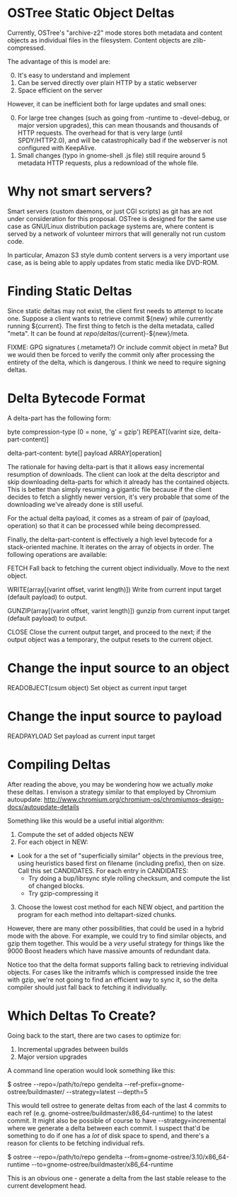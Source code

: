 OSTree Static Object Deltas
===========================

Currently, OSTree's "archive-z2" mode stores both metadata and content
objects as individual files in the filesystem.  Content objects are
zlib-compressed.

The advantage of this is model are:

0) It's easy to understand and implement
1) Can be served directly over plain HTTP by a static webserver
2) Space efficient on the server

However, it can be inefficient both for large updates and small ones:

0) For large tree changes (such as going from -runtime to
   -devel-debug, or major version upgrades), this can mean thousands
   and thousands of HTTP requests.  The overhead for that is very
   large (until SPDY/HTTP2.0), and will be catastrophically bad if the
   webserver is not configured with KeepAlive.
1) Small changes (typo in gnome-shell .js file) still require around
   5 metadata HTTP requests, plus a redownload of the whole file.

Why not smart servers?
======================

Smart servers (custom daemons, or just CGI scripts) as git has are not
under consideration for this proposal.  OSTree is designed for the
same use case as GNU/Linux distribution package systems are, where
content is served by a network of volunteer mirrors that will
generally not run custom code.

In particular, Amazon S3 style dumb content servers is a very
important use case, as is being able to apply updates from static
media like DVD-ROM.

Finding Static Deltas
=====================

Since static deltas may not exist, the client first needs to attempt
to locate one.  Suppose a client wants to retrieve commit ${new} while
currently running ${current}.  The first thing to fetch is the delta
metadata, called "meta".  It can be found at
${repo}/deltas/${current}-${new}/meta.

FIXME: GPG signatures (.metameta?)  Or include commit object in meta?
But we would then be forced to verify the commit only after processing
the entirety of the delta, which is dangerous.  I think we need to
require signing deltas.

Delta Bytecode Format
=====================

A delta-part has the following form:

byte compression-type (0 = none, 'g' = gzip')
REPEAT[(varint size, delta-part-content)]

delta-part-content:
  byte[] payload
  ARRAY[operation]

The rationale for having delta-part is that it allows easy incremental
resumption of downloads.  The client can look at the delta descriptor
and skip downloading delta-parts for which it already has the
contained objects.  This is better than simply resuming a gigantic
file because if the client decides to fetch a slightly newer version,
it's very probable that some of the downloading we've already done is
still useful.

For the actual delta payload, it comes as a stream of pair of
(payload, operation) so that it can be processed while being
decompressed.

Finally, the delta-part-content is effectively a high level bytecode
for a stack-oriented machine.  It iterates on the array of objects in
order.  The following operations are available:

FETCH
  Fall back to fetching the current object individually.  Move
  to the next object.

WRITE(array[(varint offset, varint length)])
  Write from current input target (default payload) to output.

GUNZIP(array[(varint offset, varint length)])
  gunzip from current input target (default payload) to output.

CLOSE
  Close the current output target, and proceed to the next; if the
  output object was a temporary, the output resets to the current
  object.

# Change the input source to an object
READOBJECT(csum object)
  Set object as current input target

# Change the input source to payload
READPAYLOAD
  Set payload as current input target

Compiling Deltas
================

After reading the above, you may be wondering how we actually *make*
these deltas.  I envison a strategy similar to that employed by
Chromium autoupdate:
http://www.chromium.org/chromium-os/chromiumos-design-docs/autoupdate-details

Something like this would be a useful initial algorithm:
1) Compute the set of added objects NEW
2) For each object in NEW:
  - Look for a the set of "superficially similar" objects in the
    previous tree, using heuristics based first on filename (including
    prefix), then on size.  Call this set CANDIDATES.
    For each entry in CANDIDATES:
      - Try doing a bup/librsync style rolling checksum, and compute the
        list of changed blocks.
      - Try gzip-compressing it
3) Choose the lowest cost method for each NEW object, and partition
   the program for each method into deltapart-sized chunks.

However, there are many other possibilities, that could be used in a
hybrid mode with the above.  For example, we could try to find similar
objects, and gzip them together.  This would be a *very* useful
strategy for things like the 9000 Boost headers which have massive
amounts of redundant data.

Notice too that the delta format supports falling back to retrieving
individual objects.  For cases like the initramfs which is compressed
inside the tree with gzip, we're not going to find an efficient way to
sync it, so the delta compiler should just fall back to fetching it
individually.

Which Deltas To Create?
=======================

Going back to the start, there are two cases to optimize for:

1) Incremental upgrades between builds
2) Major version upgrades

A command line operation would look something like this:

$ ostree --repo=/path/to/repo gendelta --ref-prefix=gnome-ostree/buildmaster/ --strategy=latest --depth=5

This would tell ostree to generate deltas from each of the last 4
commits to each ref (e.g. gnome-ostree/buildmaster/x86_64-runtime) to
the latest commit.  It might also be possible of course to have
--strategy=incremental where we generate a delta between each commit.
I suspect that'd be something to do if one has a *lot* of disk space
to spend, and there's a reason for clients to be fetching individual
refs.

$ ostree --repo=/path/to/repo gendelta --from=gnome-ostree/3.10/x86_64-runtime --to=gnome-ostree/buildmaster/x86_64-runtime

This is an obvious one - generate a delta from the last stable release
to the current development head.


